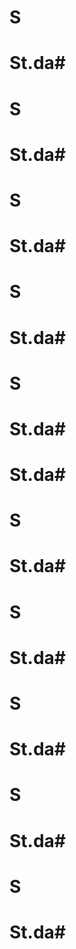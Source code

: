 # S
# St.da#
# S
# St.da#
# S
# St.da#
# S
# St.da#
# S
# St.da#
# St.da#
# S
# St.da#
# S
# St.da#
# S
# St.da#
# S
# St.da#
# S
# St.da#
